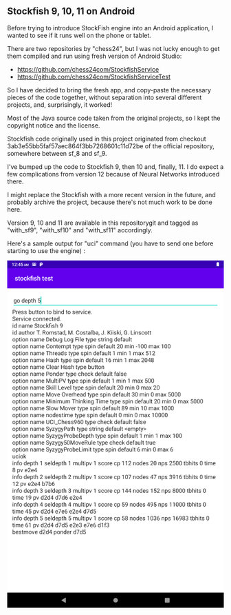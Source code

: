 ## Stockfish 9, 10, 11 on Android

Before trying to introduce StockFish engine into an Android application, I wanted to see if it runs well on the phone or tablet.

There are two repositories by "chess24", but I was not lucky enough to get them compiled and run using fresh version of Android Studio:
 
 * https://github.com/chess24com/StockfishService
 * https://github.com/chess24com/StockfishServiceTest
 
So I have decided to bring the fresh app, and copy-paste the necessary pieces of the code together, without separation into several different projects, and, surprisingly, it worked!
 
Most of the Java source code taken from the original projects, so I kept the copyright notice and the license.
 
Stockfish code originally used in this project originated from checkout 3ab3e55bb5faf57aec864f3bb7268601c11d72be of the official repository, somewhere between sf_8 and sf_9.
 
I've bumped up the code to Stockfish 9, then 10 and, finally, 11. I do expect a few complications from version 12 because of Neural Networks introduced there.
 
I might replace the Stockfish with a more recent version in the future, and probably archive the project, because there's not much work to be done here.

Version 9, 10 and 11 are available in this repositorygit and tagged as "with_sf9", "with_sf10" and "with_sf11" accordingly.
 
Here's a sample output for "uci" command (you have to send one before starting to use the engine) :
 
![Sample output](device-2020-12-28-004605.png?raw=true "Enjoy!")